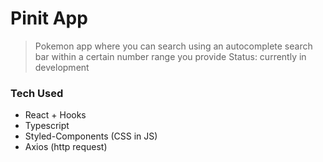 # Pinit App

> Pokemon app where you can search using an autocomplete search bar within a certain number range you provide
> Status: currently in development

### Tech Used

- React + Hooks
- Typescript
- Styled-Components (CSS in JS)
- Axios (http request)
